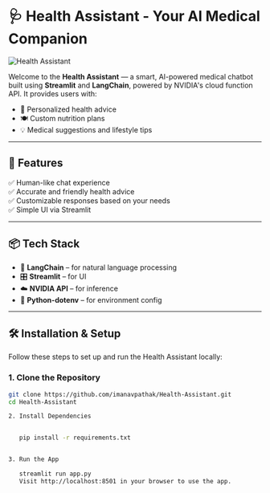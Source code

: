 # 🩺 Health Assistant - Your AI Medical Companion

![Health Assistant](https://github.com/imanavpathak/Health-Assistant/blob/main/A%20doctor%20sits%20in%20his%20office%20and%20visualizes%20hologra%20(1).png)

Welcome to the **Health Assistant** — a smart, AI-powered medical chatbot built using **Streamlit** and **LangChain**, powered by NVIDIA's cloud function API. It provides users with:
- 💊 Personalized health advice
- 🍽️ Custom nutrition plans
- 💡 Medical suggestions and lifestyle tips

---

## 🚀 Features

✅ Human-like chat experience  
✅ Accurate and friendly health advice  
✅ Customizable responses based on your needs  
✅ Simple UI via Streamlit  

---

## 📦 Tech Stack

- 🧠 **LangChain** – for natural language processing
- 🎛️ **Streamlit** – for UI
- ☁️ **NVIDIA API** – for inference
- 🔐 **Python-dotenv** – for environment config

---

## 🛠️ Installation & Setup

Follow these steps to set up and run the Health Assistant locally:

### 1. Clone the Repository

```bash
git clone https://github.com/imanavpathak/Health-Assistant.git
cd Health-Assistant

2. Install Dependencies


   pip install -r requirements.txt


3. Run the App 

   streamlit run app.py
   Visit http://localhost:8501 in your browser to use the app.


